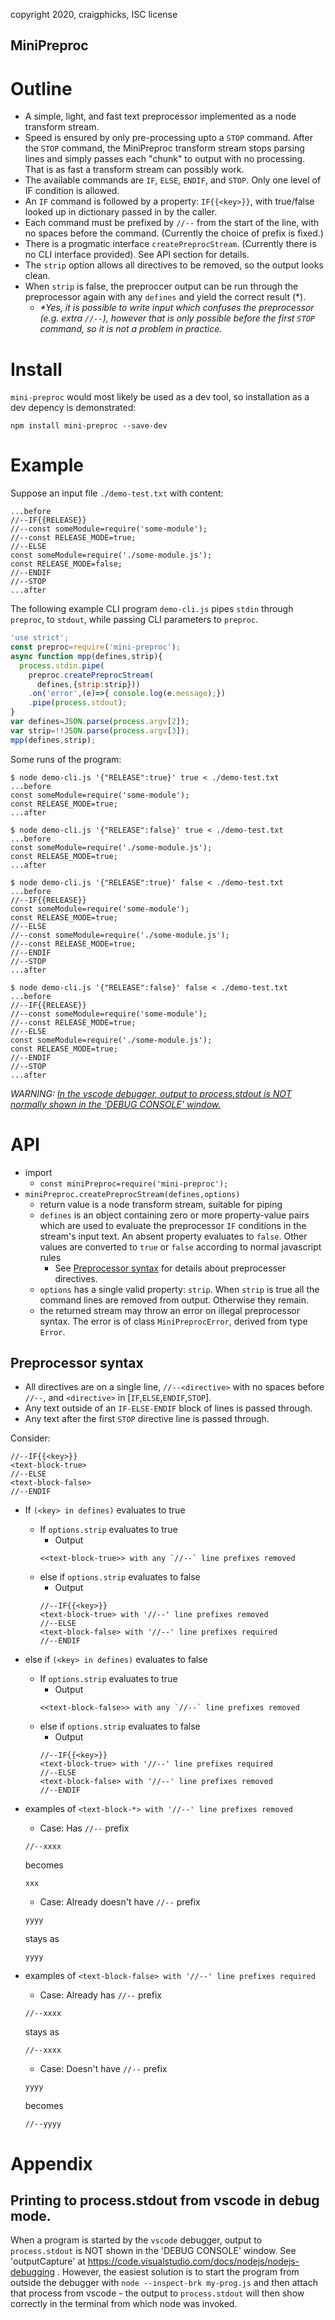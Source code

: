 copyright 2020, craigphicks, ISC license

MiniPreproc
----

# Outline
- A simple, light, and fast text preprocessor implemented as a node transform stream.
- Speed is ensured by only pre-processing upto a `STOP` command.  After the `STOP` command, the MiniPreproc transform stream stops parsing lines and simply passes each "chunk" to output with no processing.  That is as fast a transform stream can possibly work.
- The available commands are `IF`, `ELSE`, `ENDIF`, and `STOP`.  Only one level of IF condition is allowed.
- An `IF` command is followed by a property: `IF{{<key>}}`, with true/false looked up in dictionary passed in by the caller.  
- Each command must be prefixed by `//--` from the start of the line, with no spaces before the command. (Currently the choice of prefix is fixed.)
- There is a progmatic interface `createPreprocStream`. (Currently there is no CLI interface provided).  See API section for details.
- The `strip` option allows all directives to be removed, so the output looks clean.
- When `strip` is false, the preproccer output can be run through the preprocessor again with any `defines` and yield the correct result (\*).
  - *\*Yes, it is possible to write input which confuses the preprocessor (e.g. extra `//--`), however that is only possible before the first `STOP` command, so it is not a problem in practice.*

# Install
`mini-preproc` would most likely be used as a dev tool, so installation as a dev depency is demonstrated:
```
npm install mini-preproc --save-dev
```

# Example

Suppose an input file `./demo-test.txt` with content:
```text
...before
//--IF{{RELEASE}}
//--const someModule=require('some-module');
//--const RELEASE_MODE=true;
//--ELSE
const someModule=require('./some-module.js');
const RELEASE_MODE=false;
//--ENDIF
//--STOP
...after
```
The following example CLI program `demo-cli.js` pipes `stdin` through `preproc`, to `stdout`, while passing CLI parameters to `preproc`.  
```js
'use strict';
const preproc=require('mini-preproc');
async function mpp(defines,strip){
  process.stdin.pipe(
    preproc.createPreprocStream(
      defines,{strip:strip}))
    .on('error',(e)=>{ console.log(e.message);})      
    .pipe(process.stdout);
}
var defines=JSON.parse(process.argv[2]);
var strip=!!JSON.parse(process.argv[3]);
mpp(defines,strip);
```
Some runs of the program:
```
$ node demo-cli.js '{"RELEASE":true}' true < ./demo-test.txt
...before
const someModule=require('some-module');
const RELEASE_MODE=true;
...after
```
```
$ node demo-cli.js '{"RELEASE":false}' true < ./demo-test.txt
...before
const someModule=require('./some-module.js');
const RELEASE_MODE=true;
...after
```
```
$ node demo-cli.js '{"RELEASE":true}' false < ./demo-test.txt
...before
//--IF{{RELEASE}}
const someModule=require('some-module');
const RELEASE_MODE=true;
//--ELSE
//--const someModule=require('./some-module.js');
//--const RELEASE_MODE=true;
//--ENDIF
//--STOP
...after
```
```
$ node demo-cli.js '{"RELEASE":false}' false < ./demo-test.txt
...before
//--IF{{RELEASE}}
//--const someModule=require('some-module');
//--const RELEASE_MODE=true;
//--ELSE
const someModule=require('./some-module.js');
const RELEASE_MODE=true;
//--ENDIF
//--STOP
...after
```

*WARNING: [In the vscode debugger, output to process.stdout is NOT normally shown in the 'DEBUG CONSOLE' window.](#printing-to-processstdout-from-vscode-in-debug-mode)*

# API 
- import 
  - `const miniPreproc=require('mini-preproc');`
- `miniPreproc.createPreprocStream(defines,options)`
  - return value is a node transform stream, suitable for piping
  - `defines` is an object containing zero or more property-value pairs which are used to evaluate the preprocessor `IF` conditions in the stream's input text. An absent property evaluates to `false`.  Other values are converted to `true` or `false` according to normal javascript rules
    - See [Preprocessor syntax](#preprocessor-syntax) for details about preprocesser directives.  
  - `options` has a single valid property: `strip`.  When `strip` is true all the command lines are removed from output. Otherwise they remain. 
  - the returned stream may throw an error on illegal preprocessor syntax.  The error is of class `MiniPreprocError`, derived from type `Error`. 

## Preprocessor syntax
- All directives are on a single line, `//--<directive>` with no spaces before `//--`, and `<directive>` in [`IF`,`ELSE`,`ENDIF`,`STOP`].
- Any text outside of an `IF-ELSE-ENDIF` block of lines is passed through.
- Any text after the first `STOP` directive line is passed through.

Consider:
```
//--IF{{<key>}} 
<text-block-true>
//--ELSE
<text-block-false>
//--ENDIF
```
- If `(<key> in defines)` evaluates to true
  - If `options.strip` evaluates to true
    - Output 
    ```
    <<text-block-true>> with any `//--` line prefixes removed 
    ```
  - else if `options.strip` evaluates to false
    - Output 
    ```
    //--IF{{<key>}} 
    <text-block-true> with '//--' line prefixes removed
    //--ELSE
    <text-block-false> with '//--' line prefixes required
    //--ENDIF
    ```
- else if `(<key> in defines)` evaluates to false
  - If `options.strip` evaluates to true
    - Output 
    ```
    <<text-block-false>> with any `//--` line prefixes removed 
    ```
  - else if `options.strip` evaluates to false
    - Output 
    ```
    //--IF{{<key>}} 
    <text-block-true> with '//--' line prefixes required
    //--ELSE
    <text-block-false> with '//--' line prefixes removed
    //--ENDIF
    ```

- examples of `<text-block-*> with '//--' line prefixes removed`
  - Case: Has `//--` prefix
  ```
  //--xxxx
  ```
  becomes 
  ```
  xxx
  ```
  - Case: Already doesn't have `//--` prefix
  ```
  yyyy
  ```
  stays as  
  ```
  yyyy
  ```
- examples of `<text-block-false> with '//--' line prefixes required`
  - Case: Already has `//--` prefix
  ```
  //--xxxx
  ```
  stays as 
  ```
  //--xxxx
  ```
  - Case: Doesn't have `//--` prefix
  ```
  yyyy
  ```
  becomes  
  ```
  //--yyyy
  ```

# Appendix
## Printing to process.stdout from vscode in debug mode.
When a program is started by the `vscode` debugger, output to `process.stdout` is NOT shown in the 'DEBUG CONSOLE' window.  See 'outputCapture' at https://code.visualstudio.com/docs/nodejs/nodejs-debugging . However, the easiest solution is to start the program from outside the debugger with `node --inspect-brk my-prog.js` and then attach that process from vscode - the output to `process.stdout` will then show correctly in the terminal from which node was invoked.
